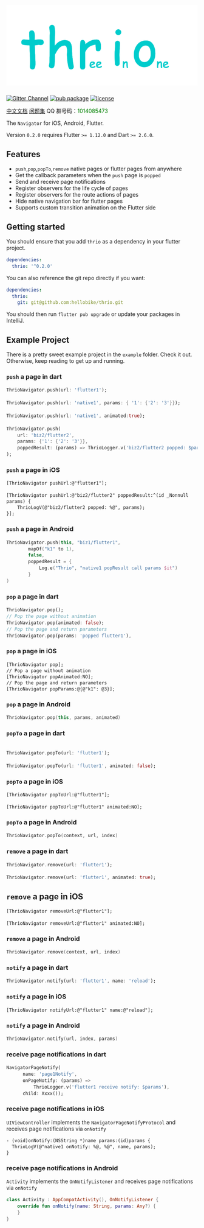 # ![thrio logo](./doc/imgs/thrio.png)

[![Gitter Channel][]][gitter badge] [![pub package](https://img.shields.io/pub/v/thrio.svg)](https://pub.dartlang.org/packages/thrio) [![license](https://img.shields.io/github/license/hellobike/thrio.svg?maxAge=2592000)](https://github.com/hellobike/thrio/LICENSE)

[中文文档](./doc/Feature.md) [问题集](./doc/Questions.md) QQ 群号码：<font color=#008000>1014085473</font>

The `Navigator` for iOS, Android, Flutter.

Version `0.2.0` requires Flutter `>= 1.12.0` and Dart `>= 2.6.0`.

## Features

- `push`,`pop`,`popTo`,`remove` native pages or flutter pages from anywhere
- Get the callback parameters when the `push` page is `popped`
- Send and receive page notifications
- Register observers for the life cycle of pages
- Register observers for the route actions of pages
- Hide native navigation bar for flutter pages
- Supports custom transition animation on the Flutter side

## Getting started

You should ensure that you add `thrio` as a dependency in your flutter project.

```yaml
dependencies:
  thrio: '^0.2.0'
```

You can also reference the git repo directly if you want:

```yaml
dependencies:
  thrio:
    git: git@github.com:hellobike/thrio.git
```

You should then run `flutter pub upgrade` or update your packages in IntelliJ.

## Example Project

There is a pretty sweet example project in the `example` folder. Check it out. Otherwise, keep reading to get up and running.

### `push` a page in dart

```dart
ThrioNavigator.push(url: 'flutter1');

ThrioNavigator.push(url: 'native1', params: { '1': {'2': '3'}});

ThrioNavigator.push(url: 'native1', animated:true);

ThrioNavigator.push(
    url: 'biz2/flutter2',
    params: {'1': {'2': '3'}},
    poppedResult: (params) => ThrioLogger.v('biz2/flutter2 popped: $params'),
);
```

### `push` a page in iOS

```objc
[ThrioNavigator pushUrl:@"flutter1"];

[ThrioNavigator pushUrl:@"biz2/flutter2" poppedResult:^(id _Nonnull params) {
    ThrioLogV(@"biz2/flutter2 popped: %@", params);
}];
```

### `push` a page in Android

```kotlin
ThrioNavigator.push(this, "biz1/flutter1",
        mapOf("k1" to 1),
        false,
        poppedResult = {
            Log.e("Thrio", "native1 popResult call params $it")
        }
)
```

### `pop` a page in dart

```dart
ThrioNavigator.pop();
// Pop the page without animation
ThrioNavigator.pop(animated: false);
// Pop the page and return parameters
ThrioNavigator.pop(params: 'popped flutter1'),
```

### `pop` a page in iOS

```objc
[ThrioNavigator pop];
// Pop a page without animation
[ThrioNavigator popAnimated:NO];
// Pop the page and return parameters
[ThrioNavigator popParams:@{@"k1": @3}];
```

### `pop` a page in Android

```kotlin
ThrioNavigator.pop(this, params, animated)
```

### `popTo` a page in dart

```dart

ThrioNavigator.popTo(url: 'flutter1');

ThrioNavigator.popTo(url: 'flutter1', animated: false);
```

### `popTo` a page in iOS

```objc
[ThrioNavigator popToUrl:@"flutter1"];

[ThrioNavigator popToUrl:@"flutter1" animated:NO];
```

### `popTo` a page in Android

```kotlin
ThrioNavigator.popTo(context, url, index)
```

### `remove` a page in dart

```dart
ThrioNavigator.remove(url: 'flutter1');

ThrioNavigator.remove(url: 'flutter1', animated: true);
```

## `remove` a page in iOS

```objc
[ThrioNavigator removeUrl:@"flutter1"];

[ThrioNavigator removeUrl:@"flutter1" animated:NO];
```

### `remove` a page in Android

```kotlin
ThrioNavigator.remove(context, url, index)
```

### `notify` a page in dart

```dart
ThrioNavigator.notify(url: 'flutter1', name: 'reload');
```

### `notify` a page in iOS

```objc
[ThrioNavigator notifyUrl:@"flutter1" name:@"reload"];
```

### `notify` a page in Android

```kotlin
ThrioNavigator.notify(url, index, params)
```

### receive page notifications in dart

```dart
NavigatorPageNotify(
      name: 'page1Notify',
      onPageNotify: (params) =>
          ThrioLogger.v('flutter1 receive notify: $params'),
      child: Xxxx());
```

### receive page notifications in iOS

`UIViewController` implements the `NavigatorPageNotifyProtocol` and receives page notifications via `onNotify`

```objc
- (void)onNotify:(NSString *)name params:(id)params {
  ThrioLogV(@"native1 onNotify: %@, %@", name, params);
}
```

### receive page notifications in Android

`Activity` implements the `OnNotifyListener` and receives page notifications via `onNotify`

```kotlin
class Activity : AppCompatActivity(), OnNotifyListener {
    override fun onNotify(name: String, params: Any?) {
    }
}
```

[gitter channel]: https://badges.gitter.im/flutter_thrio/flutter_thrio.svg
[gitter badge]: https://gitter.im/flutter_thrio/flutter_thrio?utm_source=badge&utm_medium=badge&utm_campaign=pr-badge&utm_content=badge
